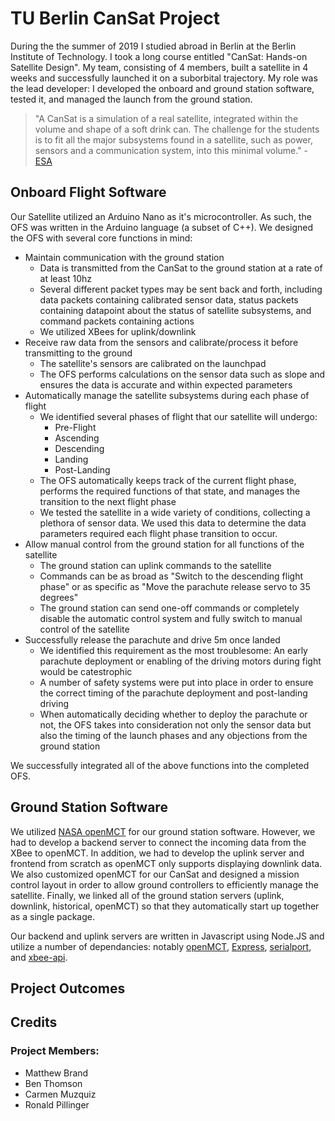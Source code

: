 
# TU Berlin CanSat Project
During the the summer of 2019 I studied abroad in Berlin at the Berlin Institute of Technology. I took a long course entitled "CanSat: Hands-on Satellite Design". My team, consisting of 4 members, built a satellite in 4 weeks and successfully launched it on a suborbital trajectory. My role was the lead developer: I developed the onboard and ground station software, tested it, and managed the launch from the ground station.

> "A CanSat is a simulation of a real satellite, integrated within the volume and shape of a soft drink can. The challenge for the students is to fit all the major subsystems found in a satellite, such as power, sensors and a communication system, into this minimal volume." - [ESA](https://www.esa.int/Education/CanSat/What_is_a_CanSat)

## Onboard Flight Software
Our Satellite utilized an Arduino Nano as it's microcontroller. As such, the OFS was written in the Arduino language (a subset of C++). We designed the OFS with several core functions in mind:

 - Maintain communication with the ground station
	* Data is transmitted from the CanSat to the ground station at a rate of at least 10hz
	* Several different packet types may be sent back and forth, including data packets containing calibrated sensor data, status packets containing datapoint about the status of satellite subsystems, and command packets containing actions
	* We utilized XBees for uplink/downlink
 - Receive raw data from the sensors and calibrate/process it before transmitting to the ground
	* The satellite's sensors are calibrated on the launchpad
	* The OFS performs calculations on the sensor data such as slope and ensures the data is accurate and within expected parameters
 - Automatically manage the satellite subsystems during each phase of flight
	* We identified several phases of flight that our satellite will undergo:
		* Pre-Flight
		* Ascending
		* Descending
		* Landing
		* Post-Landing
	* The OFS automatically keeps track of the current flight phase, performs the required functions of that state, and manages the transition to the next flight phase
	* We tested the satellite in a wide variety of conditions, collecting a plethora of sensor data. We used this data to determine the data parameters required each flight phase transition to occur.
 - Allow manual control from the ground station for all functions of the satellite
	* The ground station can uplink commands to the satellite
	* Commands can be as broad as "Switch to the descending flight phase" or as specific as "Move the parachute release servo to 35 degrees"
	* The ground station can send one-off commands or completely disable the automatic control system and fully switch to manual control of the satellite
 - Successfully release the parachute and drive 5m once landed
	* We identified this requirement as the most troublesome: An early parachute deployment or enabling of the driving motors during fight would be catestrophic
	* A number of safety systems were put into place in order to ensure the correct timing of the parachute deployment and post-landing driving
	* When automatically deciding whether to deploy the parachute or not, the OFS takes into consideration not only the sensor data but also the timing of the launch phases and any objections from the ground station

We successfully integrated all of the above functions into the completed OFS.

## Ground Station Software
We utilized [NASA openMCT](https://github.com/nasa/openmct) for our ground station software. However, we had to develop a backend server to connect the incoming data from the XBee to openMCT. In addition, we had to develop the uplink server and frontend from scratch as openMCT only supports displaying downlink data. We also customized openMCT for our CanSat and designed a mission control layout in order to allow ground controllers to efficiently manage the satellite. Finally, we linked all of the ground station servers (uplink, downlink, historical, openMCT) so that they automatically start up together as a single package.

Our backend and uplink servers are written in Javascript using Node.JS and utilize a number of dependancies: notably [openMCT](https://github.com/nasa/openmct), [Express](https://expressjs.com), [serialport](https://www.npmjs.com/package/serialport), and [xbee-api](https://www.npmjs.com/package/xbee-api).

## Project Outcomes

## Credits
### Project Members:

 - Matthew Brand
 - Ben Thomson
 - Carmen Muzquiz
 - Ronald Pillinger

